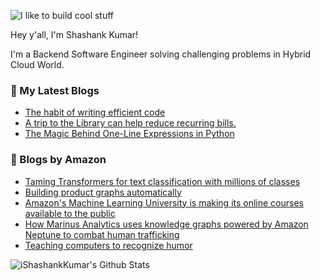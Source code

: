 ![I like to build cool stuff](https://res.cloudinary.com/dt8g3rhcy/image/upload/v1595929574/i_like_to_build_cool_shit._1_nzbwjh.png)

Hey y'all, I'm Shashank Kumar! 

I'm a Backend Software Engineer solving challenging problems in Hybrid Cloud World.

### 📕 My Latest Blogs
<!-- BLOG-POST-LIST:START -->
- [The habit of writing efficient code](https://medium.com/swlh/the-habit-of-writing-efficient-code-153b05f04269?source=rss-d24dda280d5f------2)
- [A trip to the Library can help reduce recurring bills.](https://medium.com/swlh/a-trip-to-the-library-can-help-reduce-recurring-bills-23bca495cdf5?source=rss-d24dda280d5f------2)
- [The Magic Behind One-Line Expressions in Python](https://medium.com/swlh/the-magic-behind-one-line-expressions-in-python-816c10180c5c?source=rss-d24dda280d5f------2)
<!-- BLOG-POST-LIST:END -->

### 📕 Blogs by Amazon
<!-- AMAZON-BLOG-POST-LIST:START -->
- [Taming Transformers for text classification with millions of classes](https://www.amazon.science/blog/natural-language-processing-techniques-text-classification-with-Transformers-at-scale)
- [Building product graphs automatically](https://www.amazon.science/blog/building-product-graphs-automatically)
- [Amazon's Machine Learning University is making its online courses available to the public](https://www.amazon.science/latest-news/machine-learning-course-free-online-from-amazon-machine-learning-university)
- [How Marinus Analytics uses knowledge graphs powered by Amazon Neptune to combat human trafficking](https://www.amazon.science/latest-news/how-marinus-analytics-uses-knowledge-graphs-powered-by-aws-neptune-to-combat-human-trafficking)
- [Teaching computers to recognize humor](https://www.amazon.science/blog/teaching-computers-to-recognize-humor)
<!-- AMAZON-BLOG-POST-LIST:END -->



<img align="center" alt="iShashankKumar's Github Stats" src="https://github-readme-stats.vercel.app/api?username=ishashankkumar&show_icons=true&hide_border=true" />
